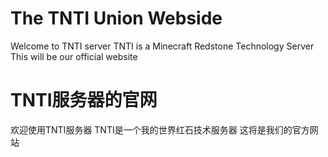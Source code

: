 # The TNTI Union Webside
  Welcome to TNTI server
  TNTI is a Minecraft Redstone Technology Server
  This will be our official website

# TNTI服务器的官网
  欢迎使用TNTI服务器
  TNTI是一个我的世界红石技术服务器
  这将是我们的官方网站
